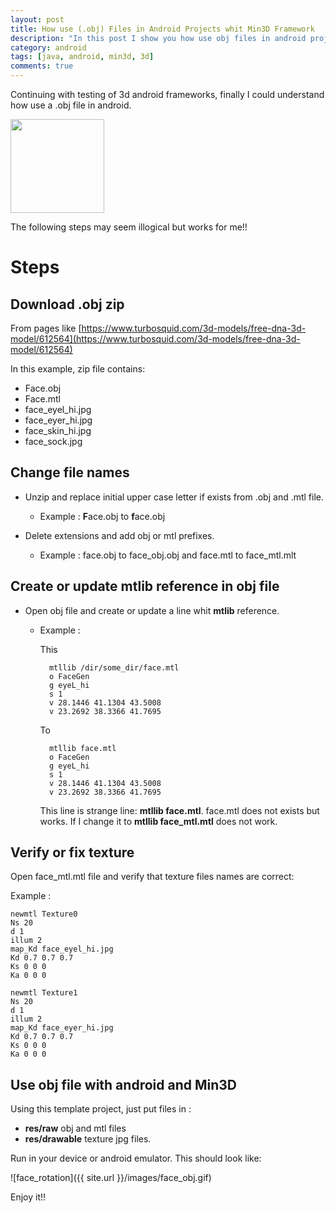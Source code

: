 ```yaml
---
layout: post
title: How use (.obj) Files in Android Projects whit Min3D Framework
description: "In this post I show you how use obj files in android project using min3d framework"
category: android
tags: [java, android, min3d, 3d]
comments: true  
---
```


Continuing with testing of 3d android frameworks, finally I could understand how use a .obj file in android.

<img src="http://img.freepik.com/free-icon/obj-open-file-format_318-45196.jpg" width="150">

The following steps may seem illogical but works for me!!

# Steps

## Download .obj zip 

From pages like [https://www.turbosquid.com/3d-models/free-dna-3d-model/612564](https://www.turbosquid.com/3d-models/free-dna-3d-model/612564)

In this example, zip file contains:

- Face.obj
- Face.mtl
- face_eyel_hi.jpg  
- face_eyer_hi.jpg  
- face_skin_hi.jpg  
- face_sock.jpg


## Change file names

- Unzip and replace initial upper case letter if exists from .obj and .mtl file. 
  - Example : **F**ace.obj to **f**ace.obj

- Delete extensions and add obj or mtl prefixes. 

  - Example : face.obj to face_obj.obj and face.mtl to face_mtl.mlt

## Create or update mtlib reference in obj file

- Open obj file and create or update a line whit **mtlib** reference.

  - Example : 
  
    This
    ```
      mtllib /dir/some_dir/face.mtl
      o FaceGen
      g eyeL_hi
      s 1
      v 28.1446 41.1304 43.5008
      v 23.2692 38.3366 41.7695
    ```
    
    To
    
    ```
      mtllib face.mtl
      o FaceGen
      g eyeL_hi
      s 1
      v 28.1446 41.1304 43.5008
      v 23.2692 38.3366 41.7695
    ```
   
    This line is strange line: **mtllib face.mtl**. face.mtl does not exists but works. If I change it to  **mtllib face_mtl.mtl** does not work.
    
## Verify or fix texture

Open face_mtl.mtl file and verify that texture files names are correct:

Example :
```
newmtl Texture0
Ns 20
d 1
illum 2
map_Kd face_eyel_hi.jpg
Kd 0.7 0.7 0.7
Ks 0 0 0
Ka 0 0 0

newmtl Texture1
Ns 20
d 1
illum 2
map_Kd face_eyer_hi.jpg
Kd 0.7 0.7 0.7
Ks 0 0 0
Ka 0 0 0
```

## Use obj file with android and Min3D

Using this template project, just put files in :

- **res/raw** obj and mtl files
- **res/drawable** texture jpg files.

Run in your device or android emulator. This should look like:

![face_rotation]({{ site.url }}/images/face_obj.gif)

Enjoy it!!
